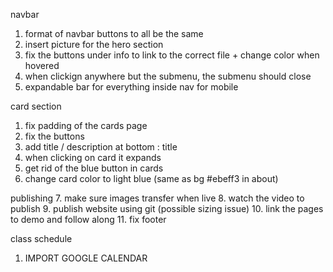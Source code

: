 navbar
1. format of navbar buttons to all be the same
2. insert picture for the hero section
3. fix the buttons under info to link to the correct file + change color when hovered
4. when clickign anywhere but the submenu, the submenu should close
5. expandable bar for everything inside nav for mobile

card section
1. fix padding of the cards page
2. fix the buttons
3. add title / description at bottom : title
4. when clicking on card it expands 
5. get rid of the blue button in cards
6. change card color to light blue (same as bg #ebeff3 in about)

publishing
7. make sure images transfer when live
8. watch the video to publish
9. publish website using git (possible sizing issue)
10. link the pages to demo and follow along
11. fix footer

class schedule
1. IMPORT GOOGLE CALENDAR
